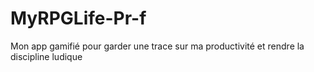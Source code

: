 # MyRPGLife-Pr-f
Mon app gamifié pour garder une trace sur ma productivité et rendre la discipline ludique
